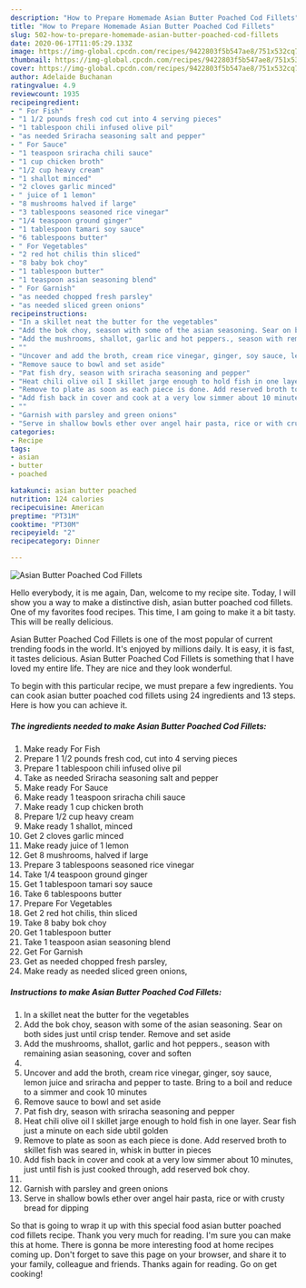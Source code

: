```yaml
---
description: "How to Prepare Homemade Asian Butter Poached Cod Fillets"
title: "How to Prepare Homemade Asian Butter Poached Cod Fillets"
slug: 502-how-to-prepare-homemade-asian-butter-poached-cod-fillets
date: 2020-06-17T11:05:29.133Z
image: https://img-global.cpcdn.com/recipes/9422803f5b547ae8/751x532cq70/asian-butter-poached-cod-fillets-recipe-main-photo.jpg
thumbnail: https://img-global.cpcdn.com/recipes/9422803f5b547ae8/751x532cq70/asian-butter-poached-cod-fillets-recipe-main-photo.jpg
cover: https://img-global.cpcdn.com/recipes/9422803f5b547ae8/751x532cq70/asian-butter-poached-cod-fillets-recipe-main-photo.jpg
author: Adelaide Buchanan
ratingvalue: 4.9
reviewcount: 1935
recipeingredient:
- " For Fish"
- "1 1/2 pounds fresh cod cut into 4 serving pieces"
- "1 tablespoon chili infused olive pil"
- "as needed Sriracha seasoning salt and pepper"
- " For Sauce"
- "1 teaspoon sriracha chili sauce"
- "1 cup chicken broth"
- "1/2 cup heavy cream"
- "1 shallot minced"
- "2 cloves garlic minced"
- " juice of 1 lemon"
- "8 mushrooms halved if large"
- "3 tablespoons seasoned rice vinegar"
- "1/4 teaspoon ground ginger"
- "1 tablespoon tamari soy sauce"
- "6 tablespoons butter"
- " For Vegetables"
- "2 red hot chilis thin sliced"
- "8 baby bok choy"
- "1 tablespoon butter"
- "1 teaspoon asian seasoning blend"
- " For Garnish"
- "as needed chopped fresh parsley"
- "as needed sliced green onions"
recipeinstructions:
- "In a skillet neat the butter for the vegetables"
- "Add the bok choy, season with some of the asian seasoning. Sear on both sides just until crisp tender. Remove and set aside"
- "Add the mushrooms, shallot, garlic and hot peppers., season with remaining asian seasoning, cover and soften"
- ""
- "Uncover and add the broth, cream rice vinegar, ginger, soy sauce, lemon juice and sriracha and pepper to taste. Bring to a boil and reduce to a simmer and cook 10 minutes"
- "Remove sauce to bowl and set aside"
- "Pat fish dry, season with sriracha seasoning and pepper"
- "Heat chili olive oil I skillet jarge enough to hold fish in one layer. Sear fish just a minute on each side ubtil golden"
- "Remove to plate as soon as each piece is done. Add reserved broth to skillet fish was seared in, whisk in butter in pieces"
- "Add fish back in cover and cook at a very low simmer about 10 minutes, just until fish is just cooked through, add reserved bok choy."
- ""
- "Garnish with parsley and green onions"
- "Serve in shallow bowls ether over angel hair pasta, rice or with crusty bread for dipping"
categories:
- Recipe
tags:
- asian
- butter
- poached

katakunci: asian butter poached 
nutrition: 124 calories
recipecuisine: American
preptime: "PT31M"
cooktime: "PT30M"
recipeyield: "2"
recipecategory: Dinner

---
```



![Asian Butter Poached Cod Fillets](https://img-global.cpcdn.com/recipes/9422803f5b547ae8/751x532cq70/asian-butter-poached-cod-fillets-recipe-main-photo.jpg)

Hello everybody, it is me again, Dan, welcome to my recipe site. Today, I will show you a way to make a distinctive dish, asian butter poached cod fillets. One of my favorites food recipes. This time, I am going to make it a bit tasty. This will be really delicious.

Asian Butter Poached Cod Fillets is one of the most popular of current trending foods in the world. It's enjoyed by millions daily. It is easy, it is fast, it tastes delicious. Asian Butter Poached Cod Fillets is something that I have loved my entire life. They are nice and they look wonderful.




To begin with this particular recipe, we must prepare a few ingredients. You can cook asian butter poached cod fillets using 24 ingredients and 13 steps. Here is how you can achieve it.

<!--inarticleads1-->

##### The ingredients needed to make Asian Butter Poached Cod Fillets:

1. Make ready  For Fish
1. Prepare 1 1/2 pounds fresh cod, cut into 4 serving pieces
1. Prepare 1 tablespoon chili infused olive pil
1. Take as needed Sriracha seasoning salt and pepper
1. Make ready  For Sauce
1. Make ready 1 teaspoon sriracha chili sauce
1. Make ready 1 cup chicken broth
1. Prepare 1/2 cup heavy cream
1. Make ready 1 shallot, minced
1. Get 2 cloves garlic minced
1. Make ready  juice of 1 lemon
1. Get 8 mushrooms, halved if large
1. Prepare 3 tablespoons seasoned rice vinegar
1. Take 1/4 teaspoon ground ginger
1. Get 1 tablespoon tamari soy sauce
1. Take 6 tablespoons butter
1. Prepare  For Vegetables
1. Get 2 red hot chilis, thin sliced
1. Take 8 baby bok choy
1. Get 1 tablespoon butter
1. Take 1 teaspoon asian seasoning blend
1. Get  For Garnish
1. Get as needed chopped fresh parsley,
1. Make ready as needed sliced green onions,




<!--inarticleads2-->

##### Instructions to make Asian Butter Poached Cod Fillets:

1. In a skillet neat the butter for the vegetables
1. Add the bok choy, season with some of the asian seasoning. Sear on both sides just until crisp tender. Remove and set aside
1. Add the mushrooms, shallot, garlic and hot peppers., season with remaining asian seasoning, cover and soften
1. 
1. Uncover and add the broth, cream rice vinegar, ginger, soy sauce, lemon juice and sriracha and pepper to taste. Bring to a boil and reduce to a simmer and cook 10 minutes
1. Remove sauce to bowl and set aside
1. Pat fish dry, season with sriracha seasoning and pepper
1. Heat chili olive oil I skillet jarge enough to hold fish in one layer. Sear fish just a minute on each side ubtil golden
1. Remove to plate as soon as each piece is done. Add reserved broth to skillet fish was seared in, whisk in butter in pieces
1. Add fish back in cover and cook at a very low simmer about 10 minutes, just until fish is just cooked through, add reserved bok choy.
1. 
1. Garnish with parsley and green onions
1. Serve in shallow bowls ether over angel hair pasta, rice or with crusty bread for dipping




So that is going to wrap it up with this special food asian butter poached cod fillets recipe. Thank you very much for reading. I'm sure you can make this at home. There is gonna be more interesting food at home recipes coming up. Don't forget to save this page on your browser, and share it to your family, colleague and friends. Thanks again for reading. Go on get cooking!

